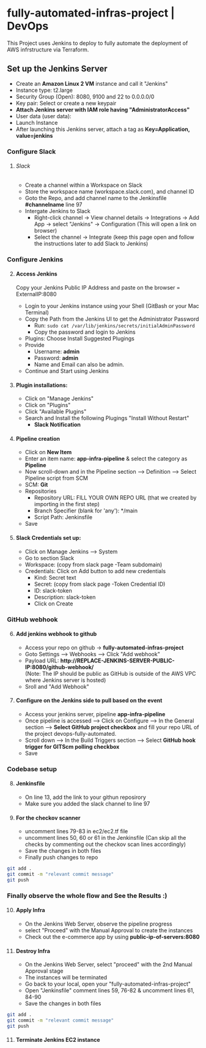 # fully-automated-infras-project | DevOps
This Project uses Jenkins to deploy to fully automate the deployment of AWS infrstructure via Terraform. 

## Set up the Jenkins Server
- Create an **Amazon Linux 2 VM** instance and call it "Jenkins"
- Instance type: t2.large
- Security Group (Open): 8080, 9100 and 22 to 0.0.0.0/0
- Key pair: Select or create a new keypair
- **Attach Jenkins server with IAM role having "AdministratorAccess"**
- User data (user data): 
- Launch Instance
- After launching this Jenkins server, attach a tag as **Key=Application, value=jenkins**

### Configure Slack
1) ###### Slack
    - Create a channel within a Workspace on Slack
    - Store the workspace name (workspace.slack.com), and channel ID
    - Goto the Repo, and add channel name to the Jenkinsfile **#channelname** line 97
    - Intergate Jenkins to Slack
        - Right-click channel -> View channel details -> Integrations -> Add App -> select "Jenkins" -> Configuration (This will open a link on browser)
        - Select the channel -> Integrate (keep this page open and follow the instructions later to add Slack to Jenkins)

### Configure Jenkins 
2) #### Access Jenkins
    Copy your Jenkins Public IP Address and paste on the browser = ExternalIP:8080
    - Login to your Jenkins instance using your Shell (GitBash or your Mac Terminal)
    - Copy the Path from the Jenkins UI to get the Administrator Password
        - Run: `sudo cat /var/lib/jenkins/secrets/initialAdminPassword`
        - Copy the password and login to Jenkins
    - Plugins: Choose Install Suggested Plugings 
    - Provide 
        - Username: **admin**
        - Password: **admin**
        - Name and Email can also be admin.
    - Continue and Start using Jenkins

3)  #### Plugin installations:
    - Click on "Manage Jenkins"
    - Click on "Plugins"
    - Click "Available Plugins"
    - Search and Install the following Plugings "Install Without Restart"        
        - **Slack Notification**

4)  #### Pipeline creation
    - Click on **New Item**
    - Enter an item name: **app-infra-pipeline** & select the category as **Pipeline**
    - Now scroll-down and in the Pipeline section --> Definition --> Select Pipeline script from SCM
    - SCM: **Git**
    - Repositories
        - Repository URL: FILL YOUR OWN REPO URL (that we created by importing in the first step)
        - Branch Specifier (blank for 'any'): */main
        - Script Path: Jenkinsfile
    - Save

5)  #### Slack Credentials set up:
    - Click on Manage Jenkins --> System
    - Go to section Slack
    - Workspace: (copy from slack page -Team subdomain)
    - Credentials: Click on Add button to add new credentials
        - Kind: Secret text            
        - Secret: (copy from slack page -Token Credential ID)
        - ID: slack-token
        - Description: slack-token
        - Click on Create        


### GitHub webhook
6) #### Add jenkins webhook to github
    - Access your repo on github -> **fully-automated-infras-project**
    - Goto Settings --> Webhooks --> Click "Add webhook" 
    - Payload URL: **http://REPLACE-JENKINS-SERVER-PUBLIC-IP:8080/github-webhook/**             
    (Note: The IP should be public as GitHub is outside of the AWS VPC where Jenkins server is hosted)
    - Sroll and "Add Webhook"

7) #### Configure on the Jenkins side to pull based on the event
    - Access your jenkins server, pipeline **app-infra-pipeline**
    - Once pipeline is accessed --> Click on Configure --> In the General section --> **Select GitHub project checkbox** and fill your repo URL of the project devops-fully-automated.
    - Scroll down --> In the Build Triggers section -->  Select **GitHub hook trigger for GITScm polling checkbox**
    - Save


### Codebase setup
8) #### Jenkinsfile
    - On line 13, add the link to your githun reposirory
    - Make sure you added the slack channel to line 97

9) #### For the checkov scanner 
    - uncomment lines 79-83 in ec2/ec2.tf file
    - uncomment lines 50, 60 or 61 in the Jenkinsfile
    (Can skip all the checks by commenting out the checkov scan lines accordingly) 
    - Save the changes in both files
    - Finally push changes to repo
```bash
git add .
git commit -m "relevant commit message"
git push
```

### Finally observe the whole flow and See the Results :) 
10) #### Apply Infra
    - On the Jenkins Web Server, observe the pipeline progress
    - select "Proceed" with the Manual Approval to create the instances
    - Check out the e-commerce app by using **public-ip-of-servers:8080**

11) #### Destroy Infra
    - On the Jenkins Web Server, select "proceed" with the 2nd Manual Approval stage
    - The instances will be terminated
    - Go back to your local, open your "fully-automated-infras-project"
    - Open "Jenkinsfile" comment lines 59, 76-82 & uncomment lines 61, 84-90
    - Save the changes in both files
```bash
git add .
git commit -m "relevant commit message"
git push
```

11) #### Terminate Jenkins EC2 instance
